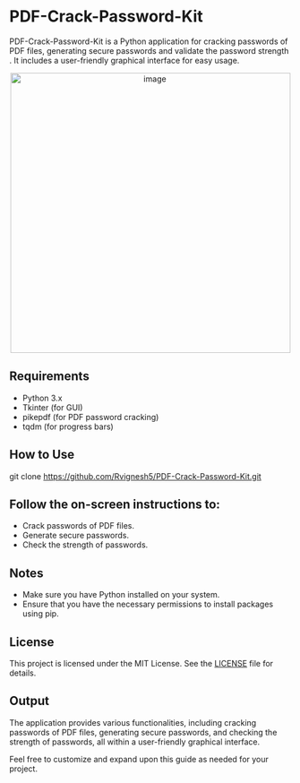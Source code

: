 # PDF-Crack-Password-Kit
PDF-Crack-Password-Kit is a Python application for cracking passwords of PDF files, generating secure passwords and validate the password strength . It includes a user-friendly graphical interface for easy usage.
 <p align="center">
    <img src="https://images.wondershare.com/repairit/aticle/2021/10/pdf-password-recovery-1.jpg" alt="image" width="500">
</p>


## Requirements
- Python 3.x
- Tkinter (for GUI)
- pikepdf (for PDF password cracking)
- tqdm (for progress bars)

## How to Use
git clone https://github.com/Rvignesh5/PDF-Crack-Password-Kit.git

## Follow the on-screen instructions to:
- Crack passwords of PDF files.
- Generate secure passwords.
- Check the strength of passwords.

## Notes
- Make sure you have Python installed on your system.
- Ensure that you have the necessary permissions to install packages using pip.

## License
This project is licensed under the MIT License. See the [LICENSE](LICENSE) file for details.

## Output
The application provides various functionalities, including cracking passwords of PDF files, generating secure passwords, and checking the strength of passwords, all within a user-friendly graphical interface.

Feel free to customize and expand upon this guide as needed for your project.

